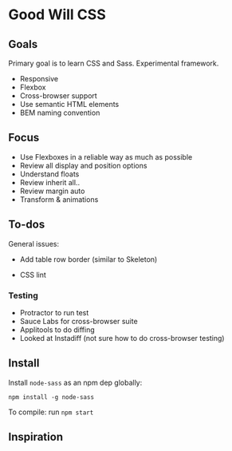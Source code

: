 # Good Will CSS

## Goals

Primary goal is to learn CSS and Sass. Experimental framework.

- Responsive
- Flexbox
- Cross-browser support
- Use semantic HTML elements
- BEM naming convention

## Focus

- Use Flexboxes in a reliable way as much as possible
- Review all display and position options
- Understand floats
- Review inherit all..
- Review margin auto
- Transform & animations

## To-dos

General issues:
- Add table row border (similar to Skeleton)

- CSS lint

### Testing

- Protractor to run test
- Sauce Labs for cross-browser suite
- Applitools to do diffing
- Looked at Instadiff (not sure how to do cross-browser testing)

## Install

Install `node-sass` as an npm dep globally:
```
npm install -g node-sass
```
To compile: run `npm start`

## Inspiration
